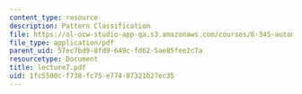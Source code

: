 ```yaml
---
content_type: resource
description: Pattern Classification
file: https://ol-ocw-studio-app-qa.s3.amazonaws.com/courses/6-345-automatic-speech-recognition-spring-2003/1fc5500cf738fc75e77487321b27ec35_lecture7.pdf
file_type: application/pdf
parent_uid: 57ec7bd9-8fd9-649c-fd62-5ae85fee2c7a
resourcetype: Document
title: lecture7.pdf
uid: 1fc5500c-f738-fc75-e774-87321b27ec35
---
```


